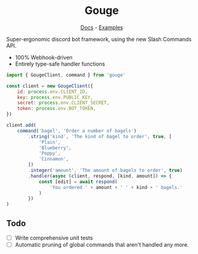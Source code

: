 <center>

<h1>Gouge</h1>

<a href="https://mcpar-land.github.io/gouge/">Docs</a> - <a href="/examples">Examples</a>

</center>

Super-ergonomic discord bot framework, using the new Slash Commands API.

- 100% Webhook-driven
- Entirely type-safe handler functions

```js
import { GougeClient, command } from 'gouge'

const client = new GougeClient({
	id: process.env.CLIENT_ID,
	key: process.env.PUBLIC_KEY,
	secret: process.env.CLIENT_SECRET,
	token: process.env.BOT_TOKEN,
})

client.add(
	command('bagel', 'Order a number of bagels')
		.string('kind', 'The kind of bagel to order', true, [
			'Plain',
			'Blueberry',
			'Poppy',
			'Cinnamon',
		])
		.integer('amount', 'The amount of bagels to order', true)
		.handler(async (client, respond, [kind, amount]) => {
			const [edit] = await respond(
				'You ordered ' + amount + ' ' + kind + ' bagels.'
			)
		})
)
```

## Todo

- [ ] Write comprehensive unit tests
- [ ] Automatic pruning of global commands that aren't handled any more.
